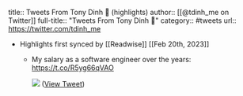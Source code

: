 title:: Tweets From Tony Dinh 🎯 (highlights)
author:: [[@tdinh_me on Twitter]]
full-title:: "Tweets From Tony Dinh 🎯"
category:: #tweets
url:: https://twitter.com/tdinh_me

- Highlights first synced by [[Readwise]] [[Feb 20th, 2023]]
	- My salary as a software engineer over the years: https://t.co/R5yg66qVAO
	  
	  ![](https://pbs.twimg.com/media/FdJsZm1agAQq1dl.jpg) ([View Tweet](https://twitter.com/tdinh_me/status/1572438468021874690))